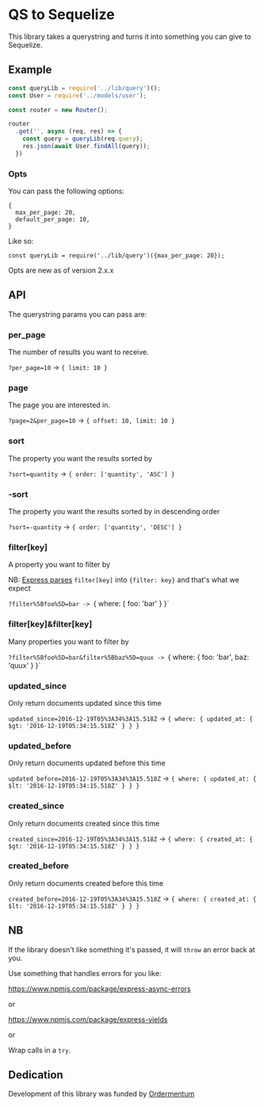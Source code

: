 # QS to Sequelize

This library takes a querystring and turns it into something you can give to Sequelize.

## Example

```javascript
const queryLib = require('../lib/query')();
const User = require('../models/user');

const router = new Router();

router
  .get('', async (req, res) => {
    const query = queryLib(req.query);
    res.json(await User.findAll(query));
  })
```

### Opts

You can pass the following options:

```
{
  max_per_page: 20,
  default_per_page: 10,
}
```

Like so:

```
const queryLib = require('../lib/query')({max_per_page: 20});
```

Opts are new as of version 2.x.x

## API

The querystring params you can pass are:

### per_page
The number of results you want to receive.

`?per_page=10` -> `{ limit: 10 }`

### page
The page you are interested in.

`?page=2&per_page=10` -> `{ offset: 10, limit: 10 }`

### sort
The property you want the results sorted by

`?sort=quantity` -> `{ order: ['quantity', 'ASC'] }`

### -sort
The property you want the results sorted by in descending order

`?sort=-quantity` -> `{ order: ['quantity', 'DESC'] }`

### filter[key]
A property you want to filter by

NB: [Express parses](http://expressjs.com/en/api.html#req.query) `filter[key]` into `{filter: key}` and that's what we expect

`?filter%5Bfoo%5D=bar -> `{ where: { foo: 'bar' } }`

### filter[key]&filter[key]
Many properties you want to filter by

`?filter%5Bfoo%5D=bar&filter%5Bbaz%5D=quux -> `{ where: { foo: 'bar', baz: 'quux' } }`

### updated_since
Only return documents updated since this time

`updated_since=2016-12-19T05%3A34%3A15.518Z` -> `{ where: { updated_at: { $gt: '2016-12-19T05:34:15.518Z' } } }`

### updated_before
Only return documents updated before this time

`updated_before=2016-12-19T05%3A34%3A15.518Z` -> `{ where: { updated_at: { $lt: '2016-12-19T05:34:15.518Z' } } }`

### created_since
Only return documents created since this time

`created_since=2016-12-19T05%3A34%3A15.518Z` -> `{ where: { created_at: { $gt: '2016-12-19T05:34:15.518Z' } } }`

### created_before
Only return documents created before this time

`created_before=2016-12-19T05%3A34%3A15.518Z` -> `{ where: { created_at: { $lt: '2016-12-19T05:34:15.518Z' } } }`

## NB
If the library doesn't like something it's passed, it will `throw` an error back at you.

Use something that handles errors for you like:

https://www.npmjs.com/package/express-async-errors

or

https://www.npmjs.com/package/express-yields

or

Wrap calls in a `try`.

## Dedication

Development of this library was funded by [Ordermentum](http://www.ordermentum.com/)
